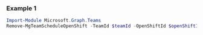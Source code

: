 ### Example 1
```powershell
Import-Module Microsoft.Graph.Teams
Remove-MgTeamScheduleOpenShift -TeamId $teamId -OpenShiftId $openShiftId
```

